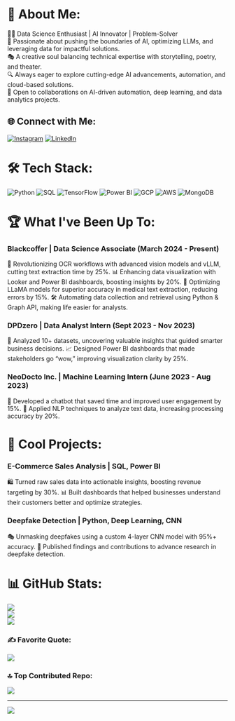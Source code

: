 # 💫 About Me:
👨‍💻 Data Science Enthusiast | AI Innovator | Problem-Solver <br>
🚀 Passionate about pushing the boundaries of AI, optimizing LLMs, and leveraging data for impactful solutions. <br>
🎭 A creative soul balancing technical expertise with storytelling, poetry, and theater.<br>
🔍 Always eager to explore cutting-edge AI advancements, automation, and cloud-based solutions.<br>
🤝 Open to collaborations on AI-driven automation, deep learning, and data analytics projects.

## 🌐 Connect with Me:
[![Instagram](https://img.shields.io/badge/Instagram-%23E4405F.svg?logo=Instagram&logoColor=white)](https://instagram.com/_akhilesh.mishra/) [![LinkedIn](https://img.shields.io/badge/LinkedIn-%230077B5.svg?logo=linkedin&logoColor=white)](https://linkedin.com/in/akhilesh-kumar-mishra-5b9333192/)

# 🛠 Tech Stack:
![Python](https://img.shields.io/badge/python-3670A0?style=for-the-badge&logo=python&logoColor=ffdd54) ![SQL](https://img.shields.io/badge/sql-%2300599C.svg?style=for-the-badge&logo=postgresql&logoColor=white) ![TensorFlow](https://img.shields.io/badge/TensorFlow-%23FF6F00.svg?style=for-the-badge&logo=TensorFlow&logoColor=white) ![Power BI](https://img.shields.io/badge/power_bi-F2C811?style=for-the-badge&logo=powerbi&logoColor=black) ![GCP](https://img.shields.io/badge/GCP-%234285F4.svg?style=for-the-badge&logo=google-cloud&logoColor=white) ![AWS](https://img.shields.io/badge/AWS-%23FF9900.svg?style=for-the-badge&logo=amazon-aws&logoColor=white) ![MongoDB](https://img.shields.io/badge/MongoDB-%2347A248.svg?style=for-the-badge&logo=mongodb&logoColor=white)

# 🏆 What I've Been Up To:
### **Blackcoffer | Data Science Associate** (March 2024 - Present)
🚀 Revolutionizing OCR workflows with advanced vision models and vLLM, cutting text extraction time by 25%.
📊 Enhancing data visualization with Looker and Power BI dashboards, boosting insights by 20%.
🤖 Optimizing LLaMA models for superior accuracy in medical text extraction, reducing errors by 15%.
🛠 Automating data collection and retrieval using Python & Graph API, making life easier for analysts.

### **DPDzero | Data Analyst Intern** (Sept 2023 - Nov 2023)
🔎 Analyzed 10+ datasets, uncovering valuable insights that guided smarter business decisions.
📈 Designed Power BI dashboards that made stakeholders go “wow,” improving visualization clarity by 25%.

### **NeoDocto Inc. | Machine Learning Intern** (June 2023 - Aug 2023)
💬 Developed a chatbot that saved time and improved user engagement by 15%.
📝 Applied NLP techniques to analyze text data, increasing processing accuracy by 20%.

# 🚀 Cool Projects:
### **E-Commerce Sales Analysis | SQL, Power BI**
🛍️ Turned raw sales data into actionable insights, boosting revenue targeting by 30%.
📊 Built dashboards that helped businesses understand their customers better and optimize strategies.

### **Deepfake Detection | Python, Deep Learning, CNN**
🎭 Unmasking deepfakes using a custom 4-layer CNN model with 95%+ accuracy.
📖 Published findings and contributions to advance research in deepfake detection.

# 📊 GitHub Stats:
![](https://github-readme-stats.vercel.app/api?username=akhil-k-m&theme=merko&hide_border=false&include_all_commits=true&count_private=false)<br/>
![](https://github-readme-streak-stats.herokuapp.com/?user=akhil-k-m&theme=merko&hide_border=false)<br/>
![](https://github-readme-stats.vercel.app/api/top-langs/?username=akhil-k-m&theme=merko&hide_border=false&include_all_commits=true&count_private=false&layout=compact)

### ✍️ Favorite Quote:
![](https://quotes-github-readme.vercel.app/api?type=horizontal&theme=radical)

### 🔝 Top Contributed Repo:
![](https://github-contributor-stats.vercel.app/api?username=akhil-k-m&limit=5&theme=dark&combine_all_yearly_contributions=true)

---
[![](https://visitcount.itsvg.in/api?id=akhil-k-m&icon=0&color=0)](https://visitcount.itsvg.in)

<!-- Built with passion and a little bit of AI magic ✨ -->
